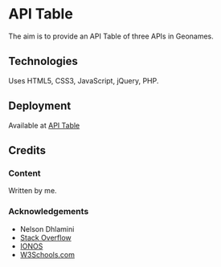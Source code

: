 # API Table

The aim is to provide an API Table of three APIs in Geonames.

## Technologies

Uses HTML5, CSS3, JavaScript, jQuery, PHP.

## Deployment

Available at [API Table](https://www.derekdhammaloka.co.uk/task)

## Credits

### Content

Written by me.

### Acknowledgements

- Nelson Dhlamini
- [Stack Overflow](https://www.stackoverflow.com)
- [IONOS](https://www.ionos.co.uk)
- [W3Schools.com](https://www.w3schools.com)